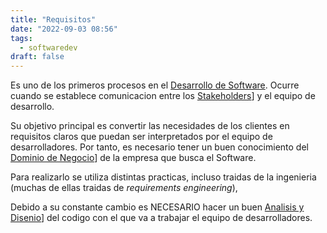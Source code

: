 ```yaml
---
title: "Requisitos"
date: "2022-09-03 08:56"
tags: 
  - softwaredev
draft: false
---
```

Es uno de los primeros procesos en el [Desarrollo de Software](notes/Desarrollo%20de%20Software.md). Ocurre cuando se establece comunicacion entre los [Stakeholders](notes/Stakeholders.md)] y el equipo de desarrollo.

Su objetivo principal es convertir las necesidades de los clientes en requisitos claros que puedan ser interpretados por el equipo de desarrolladores. Por tanto, es necesario tener un buen conocimiento del [Dominio de Negocio](notes/Dominio%20de%20Negocio.md)] de la empresa que busca el Software.

Para realizarlo se utiliza distintas practicas, incluso traidas de la ingenieria (muchas de ellas traidas de *requirements engineering*),

Debido a su constante cambio es NECESARIO hacer un buen [Analisis y Disenio](notes/Analisis%20y%20Disenio.md)] del codigo con el que va a trabajar el equipo de desarrolladores.
